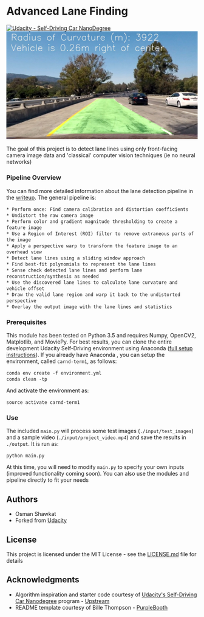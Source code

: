 # Advanced Lane Finding
[![Udacity - Self-Driving Car NanoDegree](https://s3.amazonaws.com/udacity-sdc/github/shield-carnd.svg)](http://www.udacity.com/drive)
![Lanes Image](./output/test_images/ll_overlay_test1.jpg)

The goal of this project is to detect lane lines using only front-facing camera image data and 'classical' computer vision techniques (ie no neural networks)

### Pipeline Overview

You can find more detailed information about the lane detection pipeline in the [writeup](./writeup.md).  The general pipeline is:

    * Perform once: Find camera calibration and distortion coefficients
    * Undistort the raw camera image
    * Perform color and gradient magnitude thresholding to create a feature image
    * Use a Region of Interest (ROI) filter to remove extraneous parts of the image
    * Apply a perspective warp to transform the feature image to an overhead view
    * Detect lane lines using a sliding window approach
    * Find best-fit polynomials to represent the lane lines
    * Sense check detected lane lines and perform lane reconstruction/synthesis as needed
    * Use the discovered lane lines to calculate lane curvature and vehicle offset
    * Draw the valid lane region and warp it back to the undistorted perspective
    * Overlay the output image with the lane lines and statistics

### Prerequisites

This module has been tested on Python 3.5 and requires Numpy, OpenCV2, Matplotlib, and MoviePy.  For best results, you can clone the entire development Udacity Self-Driving environment using Anaconda ([full setup instructions](https://github.com/udacity/CarND-Term1-Starter-Kit/blob/master/doc/configure_via_anaconda.md)).  If you already have Anaconda , you can setup the environment, called ```carnd-term1```, as follows:

```
conda env create -f environment.yml
conda clean -tp
```

And activate the environment as:
```
source activate carnd-term1
```

### Use

The included ```main.py``` will process some test images (```./input/test_images```) and a sample video (```./input/project_video.mp4```) and save the results in ```./output```.  It is run as:

```
python main.py
```

At this time, you will need to modify ```main.py``` to specify your own inputs (improved functionality coming soon).  You can also use the modules and pipeline directly to fit your needs

## Authors

* Osman Shawkat
* Forked from [Udacity](https://github.com/udacity/CarND-Advanced-Lane-Lines)

## License

This project is licensed under the MIT License - see the [LICENSE.md](LICENSE.md) file for details

## Acknowledgments

* Algorithm inspiration and starter code courtesy of [Udacity's Self-Driving Car Nanodegree](https://www.udacity.com/course/self-driving-car-engineer-nanodegree--nd013) program - [Upstream](https://github.com/udacity/CarND-Advanced-Lane-Lines)
* README template courtesy of Bille Thompson - [PurpleBooth](https://github.com/PurpleBooth)